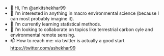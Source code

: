 - 👋 Hi, I’m @ankitshekhar99
- 👀 I’m interested in anything in macro environmental science (because I can most probably imagine it).
- 🌱 I’m currently learning statistical methods.
- 💞️ I’m looking to collaborate on topics like terrestrial carbon cyle and environmental remote sensing.
- 📫 How to reach me: via twitter is actually a good start https://twitter.com/ashekhar99

<!---
ankitshekhar99/ankitshekhar99 is a ✨ special ✨ repository because its `README.md` (this file) appears on your GitHub profile.
You can click the Preview link to take a look at your changes.
--->
